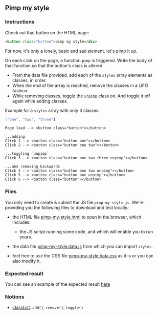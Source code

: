 ## Pimp my style

### Instructions

Check out that button on the HTML page:

```html
<button class="button">pimp my style</div>
```

For now, it's only a lonely, basic and sad element. let's pimp it up.

On each click on the page, a function `pimp` is triggered.
Write the body of that function so that the button's class is altered:

- From the data file provided, add each of the `styles` array elements as classes, in order.
- When the end of the array is reached, remove the classes in a LIFO fashion.
- While removing classes, toggle the `unpimp` class on. And toggle it off again while adding classes.


Example for a `styles` array with only 3 classes:
```js
["one", "two", "three"]
```

```
Page load --> <button class="button"></button>

...adding
Click 1 --> <button class="button one"></button>
Click 2 --> <button class="button one two"></button>

...toggling `unpimp`
Click 3 --> <button class="button one two three unpimp"></button>

...and removing backwards
Click 4 --> <button class="button one two unpimp"></button>
Click 5 --> <button class="button one unpimp"></button>
Click 6 --> <button class="button"></button>
```

### Files

You only need to create & submit the JS file `pimp-my-style.js`. We're providing you the following files to download and test locally.:

- the HTML file [pimp-my-style.html](./pimp-my-style.html) to open in the browser, which includes:

  - the JS script running some code, and which will enable you to run yours.
- the data file [pimp-my-style.data.js](./pimp-my-style.data.js) from which you can import `styles`.

- feel free to use the CSS file [pimp-my-style.data.css](./pimp-my-style.data.css) as it is or you can also modify it.

### Expected result

You can see an example of the expected result [here](https://youtu.be/VIRf3TBDTN4)

### Notions

- [classList](https://developer.mozilla.org/en-US/docs/Web/API/Element/classList): `add()`, `remove()`, `toggle()`
